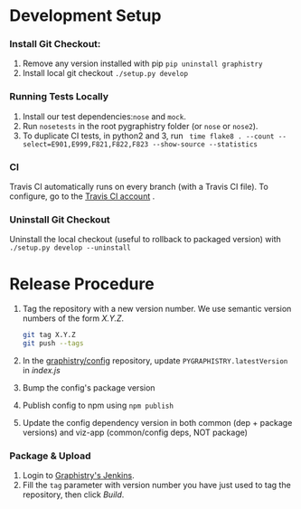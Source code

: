 # Development Setup
### Install Git Checkout:

1. Remove any version installed with pip
    `pip uninstall graphistry`
2. Install local git checkout
	`./setup.py develop`

### Running Tests Locally

1. Install our test dependencies:`nose` and `mock`.
2. Run `nosetests` in the root pygraphistry folder (or `nose` or `nose2`).
3. To duplicate CI tests, in python2 and 3, run ` time flake8 . --count --select=E901,E999,F821,F822,F823 --show-source --statistics`

### CI

Travis CI automatically runs on every branch (with a Travis CI file). To configure, go to the [Travis CI account](https://travis-ci.org/graphistry/pygraphistry) .

### Uninstall Git Checkout

Uninstall the local checkout (useful to rollback to packaged version) with `./setup.py develop --uninstall`

# Release Procedure
1. Tag the repository with a new version number. We use semantic version numbers of the form *X.Y.Z*.

	```sh
	git tag X.Y.Z
	git push --tags
	```

2. In the [graphistry/config](https://github.com/graphistry/config) repository, update `PYGRAPHISTRY.latestVersion` in *index.js*
3. Bump the config's package version
4. Publish config to npm using `npm publish`
5. Update the config dependency version in both common (dep + package versions) and viz-app (common/config deps, NOT package)

### Package & Upload
1. Login to [Graphistry's Jenkins](http://deploy.graphistry.com/view/Package/job/Package%20PyGraphistry%20to%20PIP/build).
2. Fill the `tag` parameter with version number you have just used to tag the repository, then click *Build*.
